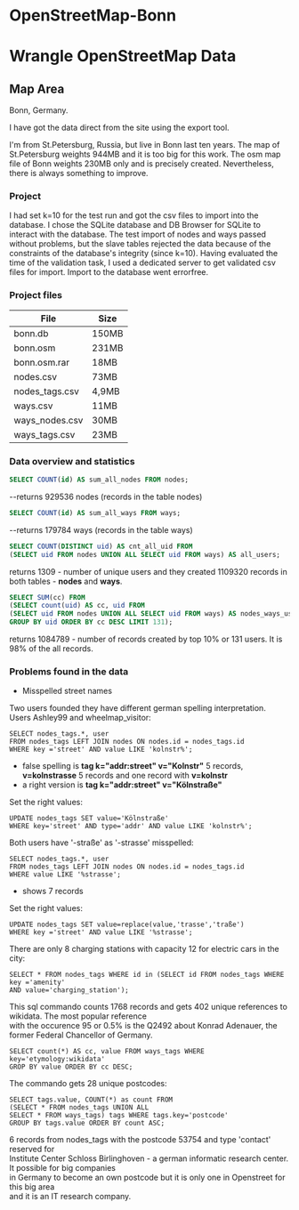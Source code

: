 # OpenStreetMap-Bonn
# Wrangle OpenStreetMap Data

## Map Area 

Bonn, Germany.

I have got the data direct from the site using the export tool.

I'm from St.Petersburg, Russia, but live in Bonn last ten years. The map of St.Petersburg weights 944MB and it is too big for this work. The osm map file of Bonn weights 230MB only and is precisely created. 
Nevertheless, there is always something to improve.

### Project

I had set k=10 for the test run and got the csv files to import into the database. I chose the SQLite database and DB Browser for SQLite to interact with the database. The test import of nodes and ways passed without problems, but the slave tables rejected the data because of the constraints of the database's integrity (since k=10).
Having evaluated the time of the validation task, I used a dedicated server to get validated csv files for import. Import to the database went errorfree.


### Project files

File | Size
--- | ---
bonn.db | 150MB
bonn.osm | 231MB
bonn.osm.rar | 18MB
nodes.csv | 73MB
nodes_tags.csv | 4,9MB
ways.csv | 11MB
ways_nodes.csv | 30MB
ways_tags.csv | 23MB

### Data overview and statistics
```sql
SELECT COUNT(id) AS sum_all_nodes FROM nodes;
```
--returns 929536 nodes (records in the table nodes)  

```sql
SELECT COUNT(id) AS sum_all_ways FROM ways;
```
--returns 179784 ways (records in the table ways)  

```sql
SELECT COUNT(DISTINCT uid) AS cnt_all_uid FROM
(SELECT uid FROM nodes UNION ALL SELECT uid FROM ways) AS all_users;
```
returns 1309 - number of unique users and they created 1109320 records in both tables - **nodes** and **ways**.  

```sql
SELECT SUM(cc) FROM
(SELECT count(uid) AS cc, uid FROM
(SELECT uid FROM nodes UNION ALL SELECT uid FROM ways) AS nodes_ways_users
GROUP BY uid ORDER BY cc DESC LIMIT 131);
```
returns 1084789 - number of records created by top 10% or 131 users. It is 98% of the all records.  



### Problems found in the data

- Misspelled street names

Two users founded they have different german spelling interpretation.  
Users Ashley99 and wheelmap_visitor:  
```
SELECT nodes_tags.*, user
FROM nodes_tags LEFT JOIN nodes ON nodes.id = nodes_tags.id
WHERE key ='street' AND value LIKE 'kolnstr%';
```
- false spelling is **tag k="addr:street" v="Kolnstr"** 5 records, **v=kolnstrasse** 5 records and one record with **v=kolnstr**  
- a right version is **tag k="addr:street" v="Kölnstraße"**

Set the right values:
```
UPDATE nodes_tags SET value='Kölnstraße'
WHERE key='street' AND type='addr' AND value LIKE 'kolnstr%';
```

Both users have '-straße' as '-strasse' misspelled:  
```
SELECT nodes_tags.*, user
FROM nodes_tags LEFT JOIN nodes ON nodes.id = nodes_tags.id
WHERE value LIKE '%strasse';
```
- shows 7 records

Set the right values:
```
UPDATE nodes_tags SET value=replace(value,'trasse','traße')
WHERE key ='street' AND value LIKE '%strasse';
```


There are only 8 charging stations with capacity 12 for electric cars in the city:
```
SELECT * FROM nodes_tags WHERE id in (SELECT id FROM nodes_tags WHERE key ='amenity'
AND value='charging_station');
```
  

This sql commando counts 1768 records and gets 402 unique references to wikidata. The most popular reference  
with the occurence 95 or 0.5% is the Q2492 about Konrad Adenauer, the former Federal Chancellor of Germany.
```
SELECT count(*) AS cc, value FROM ways_tags WHERE key='etymology:wikidata'
GROP BY value ORDER BY cc DESC;
```
The commando gets 28 unique postcodes:
```
SELECT tags.value, COUNT(*) as count FROM
(SELECT * FROM nodes_tags UNION ALL
SELECT * FROM ways_tags) tags WHERE tags.key='postcode'
GROUP BY tags.value ORDER BY count ASC;
```
6 records from nodes_tags with the postcode 53754 and type 'contact' reserved for  
Institute Center Schloss Birlinghoven - a german informatic research center. It possible for big companies  
in Germany to become an own postcode but it is only one in Openstreet for this big area  
and it is an IT research company.

